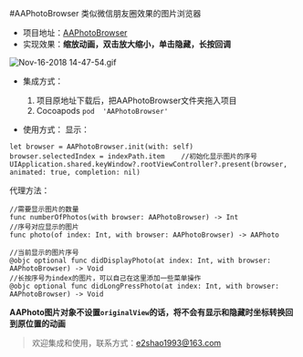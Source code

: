 #AAPhotoBrowser 类似微信朋友圈效果的图片浏览器
- 项目地址：[AAPhotoBrowser](https://github.com/Fxxxxxx/AAPhotoBrowser)
- 实现效果：**缩放动画，双击放大缩小，单击隐藏，长按回调**

![Nov-16-2018 14-47-54.gif](https://upload-images.jianshu.io/upload_images/3569202-8bafbff60a6fdfef.gif?imageMogr2/auto-orient/strip)

- 集成方式：
  1. 项目原地址下载后，把AAPhotoBrowser文件夹拖入项目
  2. Cocoapods   ```pod  'AAPhotoBrowser' ```

- 使用方式：
显示：
```
let browser = AAPhotoBrowser.init(with: self)
browser.selectedIndex = indexPath.item    //初始化显示图片的序号
UIApplication.shared.keyWindow?.rootViewController?.present(browser, animated: true, completion: nil)
```
  代理方法：
```
//需要显示图片的数量
func numberOfPhotos(with browser: AAPhotoBrowser) -> Int
//序号对应显示的图片
func photo(of index: Int, with browser: AAPhotoBrowser) -> AAPhoto
    
//当前显示的图片序号
@objc optional func didDisplayPhoto(at index: Int, with browser: AAPhotoBrowser) -> Void
//长按序号为index的图片，可以自己在这里添加一些菜单操作
@objc optional func didLongPressPhoto(at index: Int, with browser: AAPhotoBrowser) -> Void

```
**AAPhoto图片对象不设置`originalView`的话，将不会有显示和隐藏时坐标转换回到原位置的动画**

>欢迎集成和使用，联系方式：e2shao1993@163.com